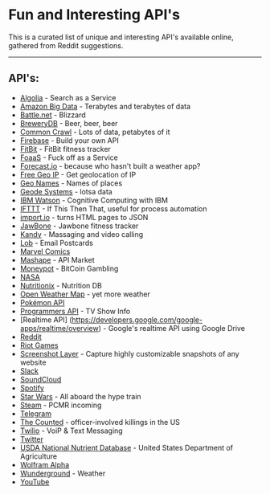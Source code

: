 Fun and Interesting API's
===================


This is a curated list of unique and interesting API's available online, gathered from Reddit suggestions.

----------


API's:
-------------

- [Algolia](https://www.algolia.com/) - Search as a Service
- [Amazon Big Data](https://aws.amazon.com/public-data-sets/) - Terabytes and terabytes of data
- [Battle.net](https://dev.battle.net/) - Blizzard
- [BreweryDB](http://www.brewerydb.com/browse) - Beer, beer, beer
- [Common Crawl](http://commoncrawl.org/) - Lots of data, petabytes of it
- [Firebase](https://www.firebase.com/) - Build your own API
- [FitBit](https://dev.fitbit.com/eu) - FitBit fitness tracker
- [FoaaS](http://www.foaas.com) - Fuck off as a Service
- [Forecast.io](https://developer.forecast.io/) - because who hasn't built a weather app?
- [Free Geo IP](https://freegeoip.net/?q=195.144.39.218) - Get geolocation of IP
- [Geo Names](http://www.geonames.org/) - Names of places
- [Geode Systems](http://geodesystems.com/repository/search/textform?show_providers=true) - lotsa data
- [IBM Watson](https://www.ibm.com/smarterplanet/us/en/ibmwatson/developercloud/apis/) - Cognitive Computing with IBM
- [IFTTT](https://ifttt.com/) - If This Then That, useful for process automation
- [import.io](https://import.io) - turns HTML pages to JSON
- [JawBone](https://jawbone.com/up/developer/) - Jawbone fitness tracker
- [Kandy](https://developer.kandy.io/) - Massaging and video calling
- [Lob](https://lob.com/) - Email Postcards
- [Marvel Comics](http://developer.marvel.com/)
- [Mashape](https://market.mashape.com/) - API Market
- [Moneypot](https://www.moneypot.com/api-docs) - BitCoin Gambling
- [NASA](https://data.nasa.gov/developer)
- [Nutritionix](http://www.nutritionix.com/business/api) - Nutrition DB
- [Open Weather Map](http://openweathermap.org/) - yet more weather
- [Pokémon API](http://pokeapi.co/)
- [Programmers API](http://thetvdb.com/wiki/index.php?title=Programmers_API) - TV Show Info
- [Realtime API] (https://developers.google.com/google-apps/realtime/overview) - Google's realtime API using Google Drive
- [Reddit](https://www.reddit.com/dev/api)
- [Riot Games](https://developer.riotgames.com/)
- [Screenshot Layer](https://screenshotlayer.com/) - Capture highly customizable snapshots of any website
- [Slack](https://api.slack.com/web)
- [SoundCloud](https://developers.soundcloud.com/docs/api/guide)
- [Spotify](https://developer.spotify.com/web-api/)
- [Star Wars](https://swapi.co/) - All aboard the hype train
- [Steam](https://steamcommunity.com/dev) - PCMR incoming
- [Telegram](https://core.telegram.org/)
- [The Counted](http://thecountedapi.com/) - officer-involved killings in the US
- [Twilio](https://www.twilio.com/) - VoiP & Text Messaging
- [Twitter](https://dev.twitter.com/rest/public)
- [USDA National Nutrient Database](http://ndb.nal.usda.gov/ndb/api/doc) - United States Department of Agriculture
- [Wolfram Alpha](http://products.wolframalpha.com/api/)
- [Wunderground](http://www.wunderground.com/weather/api/) - Weather
- [YouTube](https://developers.google.com/youtube/)
